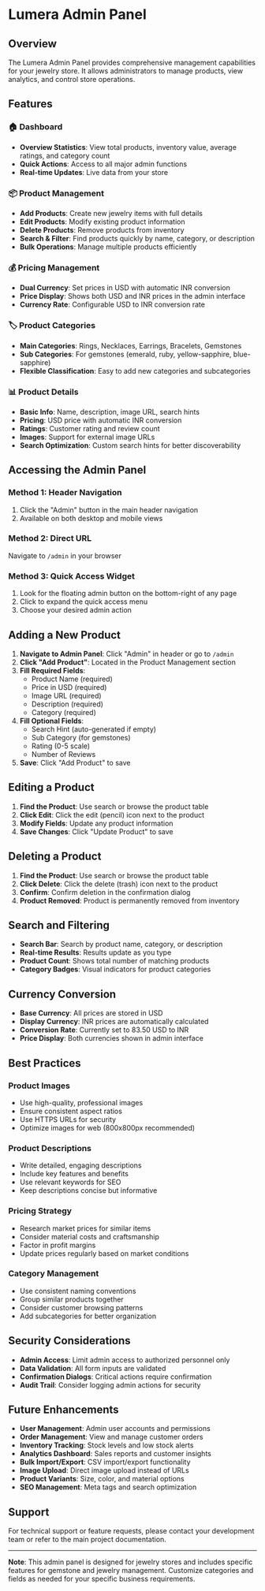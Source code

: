 # Lumera Admin Panel

## Overview
The Lumera Admin Panel provides comprehensive management capabilities for your jewelry store. It allows administrators to manage products, view analytics, and control store operations.

## Features

### 🏠 Dashboard
- **Overview Statistics**: View total products, inventory value, average ratings, and category count
- **Quick Actions**: Access to all major admin functions
- **Real-time Updates**: Live data from your store

### 📦 Product Management
- **Add Products**: Create new jewelry items with full details
- **Edit Products**: Modify existing product information
- **Delete Products**: Remove products from inventory
- **Search & Filter**: Find products quickly by name, category, or description
- **Bulk Operations**: Manage multiple products efficiently

### 💰 Pricing Management
- **Dual Currency**: Set prices in USD with automatic INR conversion
- **Price Display**: Shows both USD and INR prices in the admin interface
- **Currency Rate**: Configurable USD to INR conversion rate

### 🏷️ Product Categories
- **Main Categories**: Rings, Necklaces, Earrings, Bracelets, Gemstones
- **Sub Categories**: For gemstones (emerald, ruby, yellow-sapphire, blue-sapphire)
- **Flexible Classification**: Easy to add new categories and subcategories

### 📊 Product Details
- **Basic Info**: Name, description, image URL, search hints
- **Pricing**: USD price with automatic INR conversion
- **Ratings**: Customer rating and review count
- **Images**: Support for external image URLs
- **Search Optimization**: Custom search hints for better discoverability

## Accessing the Admin Panel

### Method 1: Header Navigation
1. Click the "Admin" button in the main header navigation
2. Available on both desktop and mobile views

### Method 2: Direct URL
Navigate to `/admin` in your browser

### Method 3: Quick Access Widget
1. Look for the floating admin button on the bottom-right of any page
2. Click to expand the quick access menu
3. Choose your desired admin action

## Adding a New Product

1. **Navigate to Admin Panel**: Click "Admin" in header or go to `/admin`
2. **Click "Add Product"**: Located in the Product Management section
3. **Fill Required Fields**:
   - Product Name (required)
   - Price in USD (required)
   - Image URL (required)
   - Description (required)
   - Category (required)
4. **Fill Optional Fields**:
   - Search Hint (auto-generated if empty)
   - Sub Category (for gemstones)
   - Rating (0-5 scale)
   - Number of Reviews
5. **Save**: Click "Add Product" to save

## Editing a Product

1. **Find the Product**: Use search or browse the product table
2. **Click Edit**: Click the edit (pencil) icon next to the product
3. **Modify Fields**: Update any product information
4. **Save Changes**: Click "Update Product" to save

## Deleting a Product

1. **Find the Product**: Use search or browse the product table
2. **Click Delete**: Click the delete (trash) icon next to the product
3. **Confirm**: Confirm deletion in the confirmation dialog
4. **Product Removed**: Product is permanently removed from inventory

## Search and Filtering

- **Search Bar**: Search by product name, category, or description
- **Real-time Results**: Results update as you type
- **Product Count**: Shows total number of matching products
- **Category Badges**: Visual indicators for product categories

## Currency Conversion

- **Base Currency**: All prices are stored in USD
- **Display Currency**: INR prices are automatically calculated
- **Conversion Rate**: Currently set to 83.50 USD to INR
- **Price Display**: Both currencies shown in admin interface

## Best Practices

### Product Images
- Use high-quality, professional images
- Ensure consistent aspect ratios
- Use HTTPS URLs for security
- Optimize images for web (800x800px recommended)

### Product Descriptions
- Write detailed, engaging descriptions
- Include key features and benefits
- Use relevant keywords for SEO
- Keep descriptions concise but informative

### Pricing Strategy
- Research market prices for similar items
- Consider material costs and craftsmanship
- Factor in profit margins
- Update prices regularly based on market conditions

### Category Management
- Use consistent naming conventions
- Group similar products together
- Consider customer browsing patterns
- Add subcategories for better organization

## Security Considerations

- **Admin Access**: Limit admin access to authorized personnel only
- **Data Validation**: All form inputs are validated
- **Confirmation Dialogs**: Critical actions require confirmation
- **Audit Trail**: Consider logging admin actions for security

## Future Enhancements

- **User Management**: Admin user accounts and permissions
- **Order Management**: View and manage customer orders
- **Inventory Tracking**: Stock levels and low stock alerts
- **Analytics Dashboard**: Sales reports and customer insights
- **Bulk Import/Export**: CSV import/export functionality
- **Image Upload**: Direct image upload instead of URLs
- **Product Variants**: Size, color, and material options
- **SEO Management**: Meta tags and search optimization

## Support

For technical support or feature requests, please contact your development team or refer to the main project documentation.

---

**Note**: This admin panel is designed for jewelry stores and includes specific features for gemstone and jewelry management. Customize categories and fields as needed for your specific business requirements.























